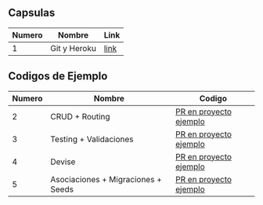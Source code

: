 
## Capsulas

| Numero            | Nombre                  | Link                                                               |
|-------------------|-------------------------|--------------------------------------------------------------------|
| 1  | Git y Heroku | [link](https://drive.google.com/file/d/1keFJ_ePFT1rEFICdSbdeKF13zkgrXIQk/view?usp=sharing)   |

## Codigos de Ejemplo

| Numero              | Nombre                 | Codigo                                                             |
|---------------------|------------------------|--------------------------------------------------------------------|
| 2  | CRUD + Routing | [PR en proyecto ejemplo](https://github.com/IIC2143/Proyecto-Ejemplo/pull/6) |
| 3  | Testing + Validaciones | [PR en proyecto ejemplo](https://github.com/IIC2143/Proyecto-Ejemplo/pull/20) |
| 4  | Devise | [PR en proyecto ejemplo](https://github.com/IIC2143/Proyecto-Ejemplo/pull/22) |
|  5  | Asociaciones + Migraciones + Seeds | [PR en proyecto ejemplo](https://github.com/IIC2143/Proyecto-Ejemplo/pull/23) |